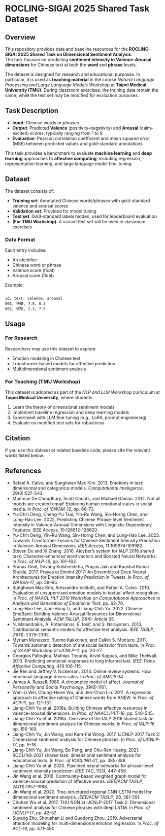
# ROCLING-SIGAI 2025 Shared Task Dataset

## Overview
This repository provides data and baseline resources for the **ROCLING-SIGAI 2025 Shared Task on Dimensional Sentiment Analysis**.  
The task focuses on predicting **sentiment intensity in Valence–Arousal dimensions** for Chinese text at both the **word** and **phrase** levels.  

The dataset is designed for research and educational purposes. In particular, it is used as **teaching material** in the course *Natural Language Processing and Large Language Models Workshop* at **Taipei Medical University (TMU)**. During classroom exercises, the training data remain the same, while the test set may be modified for evaluation purposes.  

## Task Description
- **Input**: Chinese words or phrases  
- **Output**: Predicted **Valence** (positivity–negativity) and **Arousal** (calm–excited) scores, typically ranging from 1 to 9  
- **Evaluation**: Pearson correlation coefficient and mean squared error (MSE) between predicted values and gold-standard annotations  

This task provides a benchmark to evaluate **machine learning** and **deep learning** approaches to **affective computing**, including regression, representation learning, and large language model fine-tuning.  

## Dataset
The dataset consists of:  
- **Training set**: Annotated Chinese words/phrases with gold-standard valence and arousal scores  
- **Validation set**: Provided for model tuning  
- **Test set**: Gold-standard labels hidden; used for leaderboard evaluation  
- **(For TMU Workshop)**: A variant test set will be used in classroom exercises  

### Data Format
Each entry includes:  
- An identifier  
- Chinese word or phrase  
- Valence score (float)  
- Arousal score (float)  

Example:
```

id, text, valence, arousal
001, 快樂, 7.8, 6.3
002, 憤怒, 2.1, 7.5

```

## Usage
### For Research
Researchers may use this dataset to explore:  
- Emotion modeling in Chinese text  
- Transformer-based models for affective prediction  
- Multidimensional sentiment analysis  

### For Teaching (TMU Workshop)
This dataset is adopted as part of the *NLP and LLM Workshop* curriculum at **Taipei Medical University**, where students:  
1. Learn the theory of dimensional sentiment models  
2. Implement baseline regression and deep learning models  
3. Experiment with LLM fine-tuning (e.g., LoRA, prompt engineering)  
4. Evaluate on modified test sets for robustness  

## Citation
If you use this dataset or related baseline code, please cite the relevant works listed below.  

## References
- Rafael A. Calvo, and Sunghwan Mac Kim. 2013. Emotions in text: dimensional and categorical models. *Computational Intelligence*, 29(3):527-543.  
- Munmun De Choudhury, Scott Counts, and Michael Gamon. 2012. Not all moods are created equal! Exploring human emotional states in social media. In *Proc. of ICWSM-12*, pp. 66-73.  
- Yu-Chih Deng, Cheng-Yu Tsai, Yih-Ru Wang, Sin-Horng Chen, and Lung-Hao Lee. 2022. Predicting Chinese Phrase-level Sentiment Intensity in Valence-Arousal Dimensions with Linguistic Dependency Features. *IEEE Access*, 10:126612-126620.  
- Yu-Chih Deng, Yih-Ru Wang, Sin-Horng Chen, and Lung-Hao Lee. 2023. Towards Transformer Fusions for Chinese Sentiment Intensity Prediction in Valence-Arousal Dimensions. *IEEE Access*, 11:109974-109982.  
- Steven Du and Xi Zhang. 2016. Aicyber’s system for IALP 2016 shared task: Character-enhanced word vectors and Boosted Neural Networks. In *Proc. of IALP-16*, pp. 161–163.  
- Pranav Goel, Devang Kulshreshtha, Prayas Jain and Kaushal Kumar Shukla. 2017. Prayas at EmoInt 2017: An Ensemble of Deep Neural Architectures for Emotion Intensity Prediction in Tweets. In *Proc. of WASSA-17*, pp. 58–65.  
- Sunghwan Mac Kim, Alessandro Valitutti, and Rafael A. Calvo. 2010. Evaluation of unsupervised emotion models to textual affect recognition. In *Proc. of NAACL HLT 2010 Workshop on Computational Approaches to Analysis and Generation of Emotion in Text*, pp. 62-70.  
- Lung-Hao Lee, Jian-Hong Li, and Liang-Chih Yu. 2022. Chinese EmoBank: Building Valence-Arousal Resources for Dimensional Sentiment Analysis. *ACM TALLIP*, 21(4): Article 65.  
- N. Malandrakis, A. Potamianos, E. Iosif, and S. Narayanan. 2013. Distributional semantic models for affective text analysis. *IEEE TASLP*, 21(11): 2379-2392.  
- Myriam Munezero, Tuomo Kakkonen, and Calkin S. Montero. 2011. Towards automatic detection of antisocial behavior from texts. In *Proc. of SAAIP Workshop at IJCNLP-11*, pp. 20-27.  
- Georgios Paltoglou, Mathias Theunis, Arvid Kappas, and Mike Thelwall. 2013. Predicting emotional responses to long informal text. *IEEE Trans. Affective Computing*, 4(1):106-115.  
- Jie Ren and Jeffrey V. Nickerson. 2014. Online review systems: How emotional language drives sales. In *Proc. of AMCIS-14*.  
- James A. Russell. 1980. A circumplex model of affect. *Journal of Personality and Social Psychology*, 39(6):1161.  
- Wen-Li Wei, Chung-Hsien Wu, and Jen-Chun Lin. 2011. A regression approach to affective rating of Chinese words from ANEW. In *Proc. of ACII-11*, pp. 121-131.  
- Liang-Chih Yu et al. 2016a. Building Chinese affective resources in valence-arousal dimensions. In *Proc. of NAACL/HLT-16*, pp. 540-545.  
- Liang-Chih Yu et al. 2016b. Overview of the IALP 2016 shared task on dimensional sentiment analysis for Chinese words. In *Proc. of IALP-16*, pp. 156-160.  
- Liang-Chih Yu, Jin Wang, and Kam-Fai Wong. 2017. IJCNLP-2017 Task 2: Dimensional sentiment analysis for Chinese phrases. In *Proc. of IJCNLP-17*, pp. 9-16.  
- Liang-Chih Yu, Jin Wang, Bo Peng, and Chu-Ren Huang. 2021. ROCLING-2021 shared task: dimensional sentiment analysis for educational texts. In *Proc. of ROCLING-21*, pp. 385-388.  
- Liang-Chih Yu et al. 2020. Pipelined neural networks for phrase-level sentiment intensity prediction. *IEEE TAC*, 11(3), 447-458.  
- Jin Wang et al. 2016. Community-based weighted graph model for valence-arousal prediction of affective words. *IEEE/ACM TASLP*, 24(11):1957-1968.  
- Jin Wang et al. 2020. Tree-structured regional CNN-LSTM model for dimensional sentiment analysis. *IEEE/ACM TASLP*, 28, 581–591.  
- Chuhan Wu et al. 2017. THU NGN at IJCNLP-2017 Task 2: Dimensional sentiment analysis for Chinese phrases with deep LSTM. In *Proc. of IJCNLP-17*, pp. 42-52.  
- Suyang Zhu, Shoushan Li and Guodong Zhou. 2019. Adversarial attention modeling for multi-dimensional emotion regression. In *Proc. of ACL-19*, pp. 471–480.  
